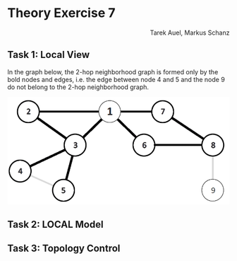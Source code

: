 # Theory Exercise 7

<p align="right">Tarek Auel, Markus Schanz</p>

## Task 1: Local View
In the graph below, the 2-hop neighborhood graph is formed only by the bold
nodes and edges, i.e. the edge between node 4 and 5 and the node 9 do not
belong to the 2-hop neighborhood graph.

![Two Hop Graph for Node 1](2-hop-graph.png "Two Hop Graph for Node 1")

## Task 2: LOCAL Model

## Task 3: Topology Control
